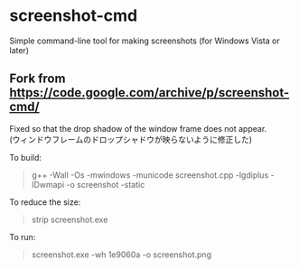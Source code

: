 # screenshot-cmd
Simple command-line tool for making screenshots (for Windows Vista or later)

Fork from https://code.google.com/archive/p/screenshot-cmd/
-----------------------------------------------------------
Fixed so that the drop shadow of the window frame does not appear.  
(ウィンドウフレームのドロップシャドウが映らないように修正した)

To build:
> g++ -Wall -Os -mwindows -municode screenshot.cpp -lgdiplus -lDwmapi -o screenshot -static

To reduce the size:
> strip screenshot.exe

To run:
> screenshot.exe -wh 1e9060a -o screenshot.png
